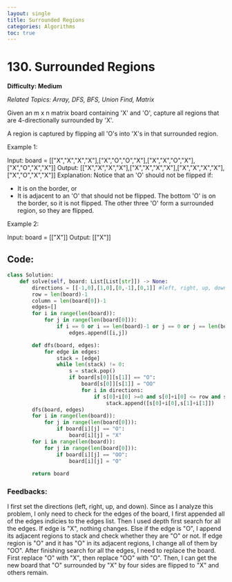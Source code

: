 ```yaml
---
layout: single
title: Surrounded Regions
categories: Algorithms
toc: true
---
```


# 130. Surrounded Regions

**Difficulty: Medium**

*Related Topics: Array, DFS, BFS, Union Find, Matrix*

Given an m x n matrix board containing 'X' and 'O', capture all regions that are 4-directionally surrounded by 'X'.

A region is captured by flipping all 'O's into 'X's in that surrounded region.

Example 1:

Input: board = [["X","X","X","X"],["X","O","O","X"],["X","X","O","X"],["X","O","X","X"]]
Output: [["X","X","X","X"],["X","X","X","X"],["X","X","X","X"],["X","O","X","X"]]
Explanation: Notice that an 'O' should not be flipped if:
- It is on the border, or
- It is adjacent to an 'O' that should not be flipped.
The bottom 'O' is on the border, so it is not flipped.
The other three 'O' form a surrounded region, so they are flipped.

Example 2:

Input: board = [["X"]]
Output: [["X"]]

## Code:
```python
class Solution:
    def solve(self, board: List[List[str]]) -> None:
        directions = [[-1,0],[1,0],[0,-1],[0,1]] #left, right, up, down
        row = len(board)-1
        column = len(board[0])-1
        edges=[]
        for i in range(len(board)):
            for j in range(len(board[0])):
                if i == 0 or i == len(board)-1 or j == 0 or j == len(board[0])-1:
                    edges.append([i,j])

        def dfs(board, edges):
            for edge in edges:
                stack = [edge]
                while len(stack) != 0:
                    s = stack.pop()
                    if board[s[0]][s[1]] == "O":
                        board[s[0]][s[1]] = "OO"
                        for i in directions:
                            if s[0]+i[0] >=0 and s[0]+i[0] <= row and s[1]+i[1] >=0 and s[1]+i[1] <= column:
                                stack.append([s[0]+i[0],s[1]+i[1]])
        dfs(board, edges)
        for i in range(len(board)):
            for j in range(len(board[0])):
                if board[i][j] == "O":
                    board[i][j] = "X"
        for i in range(len(board)):
            for j in range(len(board[0])):
                if board[i][j] == "OO":
                    board[i][j] = "O"
        
        return board
```        
### Feedbacks: 
I first set the directions (left, right, up, and down). Since as I analyze this problem, I only need to check for the edges of the board, I first
appended all of the edges indicies to the edges list. Then I used depth first search for all the edges. If edge is "X", nothing changes. Else if the edge is 
"O", I append its adjacent regions to stack and check whether they are "O" or not. If edge region is "O" and it has "O" in its adjacent regions, I change all
of them by "OO". After finishing search for all the edges, I need to replace the board. First replace "O" with "X", then replace "OO" with "O". Then, I can get
the new board that "O" surrounded by "X" by four sides are flipped to "X" and others remain.